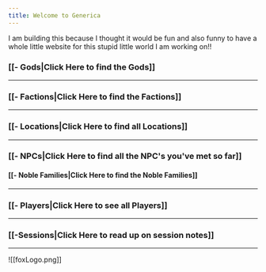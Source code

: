 ```yaml
---
title: Welcome to Generica
---
```

I am building this because I thought it would be fun and also funny to have a whole little website for this stupid little world I am working on!!

### [[- Gods|Click Here to find the Gods]]
___


### [[- Factions|Click Here to find the Factions]]
___


### [[- Locations|Click Here to find all Locations]]
___

### [[- NPCs|Click Here to find all the NPC's you've met so far]]

#### [[- Noble Families|Click Here to find the Noble Families]]
___


### [[- Players|Click Here to see all Players]]
___


### [[-Sessions|Click Here to read up on session notes]]
___

![[foxLogo.png]]